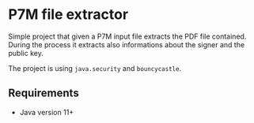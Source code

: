 # P7M file extractor
Simple project that given a P7M input file extracts the PDF file contained.
During the process it extracts also informations about the signer and the public key.

The project is using ```java.security``` and ```bouncycastle```.

## Requirements
* Java version 11+
